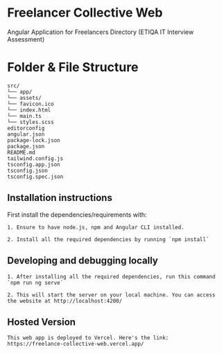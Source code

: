 # Freelancer Collective Web

Angular Application for Freelancers Directory (ETIQA IT Interview Assessment)

# Folder & File Structure

```
src/
└── app/
└── assets/
└── favicon.ico
└── index.html
└── main.ts
└── styles.scss
editorconfig
angular.json
package-lock.json
package.json
README.md
tailwind.config.js
tsconfig.app.json
tsconfig.json
tsconfig.spec.json
```

## Installation instructions

First install the dependencies/requirements with:
```
1. Ensure to have node.js, npm and Angular CLI installed.

2. Install all the required dependencies by running `npm install`
```

## Developing and debugging locally
```
1. After installing all the required dependencies, run this command `npm run ng serve`

2. This will start the server on your local machine. You can access the website at http://localhost:4200/
```

## Hosted Version
```
This web app is deployed to Vercel. Here's the link: https://freelance-collective-web.vercel.app/
```